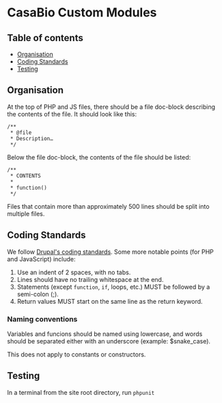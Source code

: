 # CasaBio Custom Modules

## Table of contents

* [Organisation](#organisation)
* [Coding Standards](#coding-standards)
* [Testing](#testing)

## Organisation

At the top of PHP and JS files, there should be a file doc-block describing the contents of the file. It should look like this:

```
/**
 * @file
 * Description…
 */
```

Below the file doc-block, the contents of the file should be listed:

```
/**
 * CONTENTS
 *
 * function()
 */
```

Files that contain more than approximately 500 lines should be split into multiple files.

## Coding Standards

We follow [Drupal's coding standards](https://www.drupal.org/docs/develop/standards/coding-standards). Some more notable points (for PHP and JavaScript) include:

1. Use an indent of 2 spaces, with no tabs.
1. Lines should have no trailing whitespace at the end.
1. Statements (except `function`, `if`, loops, etc.) MUST be followed by a semi-colon (;).
1. Return values MUST start on the same line as the return keyword.

### Naming conventions

Variables and funcions should be named using lowercase, and words should be separated either with an underscore (example: $snake_case).

This does not apply to constants or constructors.

## Testing

In a terminal from the site root directory, run `phpunit`